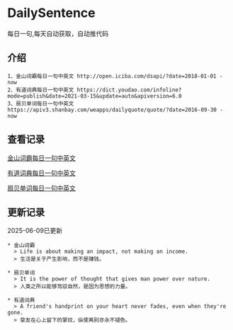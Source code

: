 # DailySentence

每日一句,每天自动获取，自动推代码

## 介绍

```
1、金山词霸每日一句中英文 http://open.iciba.com/dsapi/?date=2018-01-01 - now
2、有道词典每日一句中英文 https://dict.youdao.com/infoline?mode=publish&date=2021-03-15&update=auto&apiversion=6.0
3、扇贝单词每日一句中英文 https://apiv3.shanbay.com/weapps/dailyquote/quote/?date=2016-09-30 - now
```

## 查看记录

[金山词霸每日一句中英文](./data/iciba/)

[有道词典每日一句中英文](./data/youdao/)

[扇贝单词每日一句中英文](./data/shanbay/)

## 更新记录
2025-06-09已更新 
```
* 金山词霸
  > Life is about making an impact, not making an income.
  > 生活是关于产生影响，而不是赚钱。

* 扇贝单词
  > It is the power of thought that gives man power over nature.
  > 人类之所以能够驾驭自然，是因为思想的力量。

* 有道词典
  > A friend's handprint on your heart never fades, even when they're gone.
  > 挚友在心上留下的掌纹，纵使离别亦永不褪色。

```
